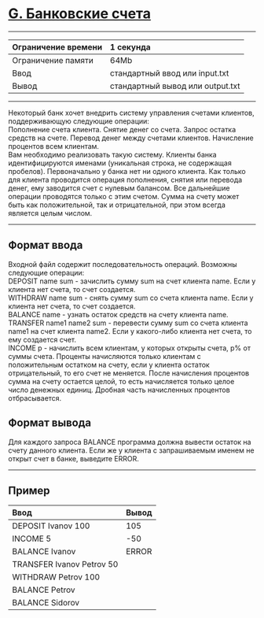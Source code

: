 # [G. Банковские счета](https://contest.yandex.ru/contest/27665/problems/G/)

---
| Ограничение времени | 1 секунда |
| :--- |:--- |
| Ограничение памяти | 64Mb |
| Ввод | стандартный ввод или input.txt |
| Вывод | стандартный вывод или output.txt |
---
Некоторый банк хочет внедрить систему управления счетами клиентов, поддерживающую следующие операции:  
Пополнение счета клиента. Снятие денег со счета. Запрос остатка средств на счете. Перевод денег между счетами клиентов. Начисление процентов всем клиентам.  
Вам необходимо реализовать такую систему. Клиенты банка идентифицируются именами (уникальная строка, не содержащая пробелов). Первоначально у банка нет ни одного клиента. Как только для клиента проводится операция пополнения, снятия или перевода денег, ему заводится счет с нулевым балансом. Все дальнейшие операции проводятся только с этим счетом. Сумма на счету может быть как положительной, так и отрицательной, при этом всегда является целым числом.

---
## Формат ввода
Входной файл содержит последовательность операций. Возможны следующие операции:  
DEPOSIT name sum - зачислить сумму sum на счет клиента name. Если у клиента нет счета, то счет создается.  
WITHDRAW name sum - снять сумму sum со счета клиента name. Если у клиента нет счета, то счет создается.  
BALANCE name - узнать остаток средств на счету клиента name.  
TRANSFER name1 name2 sum - перевести сумму sum со счета клиента name1 на счет клиента name2. Если у какого-либо клиента нет счета, то ему создается счет.  
INCOME p - начислить всем клиентам, у которых открыты счета, p% от суммы счета. Проценты начисляются только клиентам с положительным остатком на счету, если у клиента остаток отрицательный, то его счет не меняется. После начисления процентов сумма на счету остается целой, то есть начисляется только целое число денежных единиц. Дробная часть начисленных процентов отбрасывается.

## Формат вывода
Для каждого запроса BALANCE программа должна вывести остаток на счету данного клиента. Если же у клиента с запрашиваемым именем не открыт счет в банке, выведите ERROR.

---
## Пример

| Ввод | Вывод |
| :--- | :--- |
| DEPOSIT Ivanov 100 | 105 |
| INCOME 5 | -50 |
| BALANCE Ivanov | ERROR |
| TRANSFER Ivanov Petrov 50 |  |
| WITHDRAW Petrov 100 |  |
| BALANCE Petrov |  |
| BALANCE Sidorov |  |
